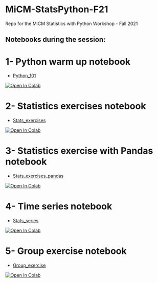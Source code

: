 # MiCM-StatsPython-F21
Repo for the MiCM Statistics with Python Workshop - Fall 2021

##  Notebooks during the session: 

1- Python warm up notebook
==========================
* [Python_101](https://colab.research.google.com/github/abdelrahman-ayad/MiCM-StatsPython-F21/blob/main/notebooks/1_Python_101.ipynb)
<a href="https://colab.research.google.com/github/abdelrahman-ayad/MiCM-StatsPython-F21/blob/main/notebooks/1_Python_101.ipynb">
  <img src="https://colab.research.google.com/assets/colab-badge.svg" alt="Open In Colab"/>
</a>

2- Statistics exercises notebook
================================
* [Stats_exercises](https://colab.research.google.com/github/abdelrahman-ayad/MiCM-StatsPython-F21/blob/main/notebooks/2_Stats_exercises.ipynb)
<a href="https://colab.research.google.com/github/abdelrahman-ayad/MiCM-StatsPython-F21/blob/main/notebooks/2_Stats_exercises.ipynb">
  <img src="https://colab.research.google.com/assets/colab-badge.svg" alt="Open In Colab"/>
</a>

3- Statistics exercise with Pandas notebook
============================================
* [Stats_exercises_pandas](https://colab.research.google.com/github/abdelrahman-ayad/MiCM-StatsPython-F21/blob/main/notebooks/3_Stats_exercises_pandas.ipynb)
<a href="https://colab.research.google.com/github/abdelrahman-ayad/MiCM-StatsPython-F21/blob/main/notebooks/3_Stats_exercises_pandas.ipynb">
  <img src="https://colab.research.google.com/assets/colab-badge.svg" alt="Open In Colab"/>
</a>

4- Time series notebook
============================================
* [Stats_series](https://colab.research.google.com/github/abdelrahman-ayad/MiCM-StatsPython-F21/blob/main/notebooks/4_Time_Series.ipynb)
<a href="https://colab.research.google.com/github/abdelrahman-ayad/MiCM-StatsPython-F21/blob/main/notebooks/4_Time_Series.ipynb">
  <img src="https://colab.research.google.com/assets/colab-badge.svg" alt="Open In Colab"/>
</a>

5- Group exercise notebook
==========================
* [Group_exercise](https://colab.research.google.com/github/abdelrahman-ayad/MiCM-StatsPython-F21/blob/main/notebooks/5_Group_exercise.ipynb)
<a href="https://colab.research.google.com/github/abdelrahman-ayad/MiCM-StatsPython-F21/blob/main/notebooks/5_Group_exercise.ipynb">
  <img src="https://colab.research.google.com/assets/colab-badge.svg" alt="Open In Colab"/>
</a>